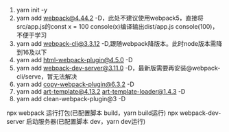 1. yarn init -y
2. yarn add webpack@4.44.2 -D，此处不建议使用webpack5，直接将src/app.js的const x = 100 console(x)编译输出dist/app.js console(100)，不便于学习
3. yarn add webpack-cli@3.3.12 -D,跟随webpack降版本。此时node版本需降到16及以下
4. yarn add html-webpack-plugin@4.5.0 -D
5. yarn add webpack-dev-server@3.11.0 -D，最新版需要再安装@webpack-cli/serve，暂无法解决
6. yarn add copy-webpack-plugin@6.3.2 -D
7. yarn add art-template@4.13.2 art-template-loader@1.4.3 -D
8. yarn add clean-webpack-plugin@3 -D

npx webpack 运行打包(已配置脚本 build，yarn build运行)
npx webpack-dev-server 启动服务器(已配置脚本 dev，yarn dev运行)